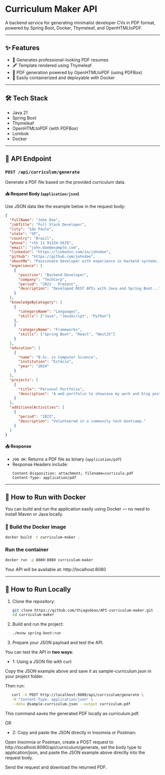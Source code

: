 # Curriculum Maker API

A backend service for generating minimalist developer CVs in PDF format, powered by Spring Boot, Docker, Thymeleaf, and OpenHTMLtoPDF.

---

## ✨ Features

- 🧾 Generates professional-looking PDF resumes
- 🖋️ Template rendered using Thymeleaf
- 📄 PDF generation powered by OpenHTMLtoPDF (using PDFBox)
- 🐳 Easily containerized and deployable with Docker


---

## 🛠️ Tech Stack

- Java 21
- Spring Boot
- Thymeleaf
- OpenHTMLtoPDF (with PDFBox)
- Lombok
- Docker

---

## 📌 API Endpoint

### `POST /api/curriculum/generate`

Generate a PDF file based on the provided curriculum data.

#### 📥 Request Body (`application/json`)

Use JSON data like the example below in the request body:

```json
{
  "fullName": "John Doe",
  "jobTitle": "Full Stack Developer",
  "city": "São Paulo",
  "state": "SP",
  "country": "Brazil",
  "phone": "+55 11 91234-5678",
  "email": "john.doe@example.com",
  "linkedin": "https://linkedin.com/in/johndoe",
  "github": "https://github.com/johndoe",
  "aboutMe": "Passionate developer with experience in backend systems...",
  "experience": [
    {
      "position": "Backend Developer",
      "company": "TechCorp",
      "period": "2022 - Present",
      "description": "Developed REST APIs with Java and Spring Boot..."
    }
  ],
  "knowledgeByCategory": [
    {
      "categoryName": "Languages",
      "skills": ["Java", "JavaScript", "Python"]
    },
    {
      "categoryName": "Frameworks",
      "skills": ["Spring Boot", "React", "NestJS"]
    }
  ],
  "education": [
    {
      "name": "B.Sc. in Computer Science",
      "institution": "Estácio",
      "year": "2024"
    }
  ],
  "projects": [
    {
      "title": "Personal Portfolio",
      "description": "A web portfolio to showcase my work and blog posts."
    }
  ],
  "additionalActivities": [
    {
      "period": "2023",
      "description": "Volunteered in a community tech bootcamp."
    }
  ]
}
```

#### 📤 Response

- `200 OK`: Returns a PDF file as binary (`application/pdf`)
- Response Headers include:
  ```
  Content-Disposition: attachment; filename=curriculo.pdf
  Content-Type: application/pdf
  ```

---

## 🐳 How to Run with Docker

You can build and run the application easily using Docker — no need to install Maven or Java locally.

### 🧱 Build the Docker image

```bash
docker build -t curriculum-maker .
```

### Run the container

```bash
docker run -p 8080:8080 curriculum-maker
```

Your API will be available at: http://localhost:8080

---

## 🚀 How to Run Locally

1. Clone the repository:
   ```bash
   git clone https://github.com/thiagodeas/API-curriculum-maker.git
   cd curriculum-maker
   ```

2. Build and run the project:
   ```bash
   ./mvnw spring-boot:run
   ```

3. Prepare your JSON payload and test the API.

You can test the API in **two ways**:

- 1: Using a JSON file with curl:

Copy the JSON example above and save it as sample-curriculum.json in your project folder.

Then run:
```bash
   curl -X POST http://localhost:8080/api/curriculum/generate \
   -H "Content-Type: application/json" \
   --data @sample-curriculum.json --output curriculum.pdf
```
This command saves the generated PDF locally as curriculum.pdf.

OR

- 2: Copy and paste the JSON directly in Insomnia or Postman:

Open Insomnia or Postman, create a POST request to http://localhost:8080/api/curriculum/generate, set the body type to application/json, and paste the JSON example above directly into the request body.

Send the request and download the returned PDF.

